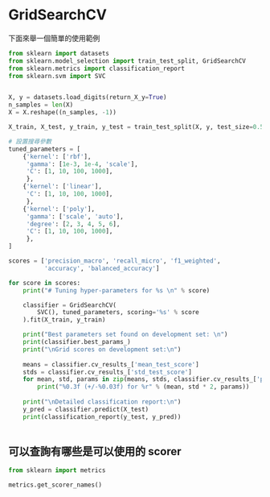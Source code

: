 <script src="https://cdn.mathjax.org/mathjax/latest/MathJax.js?config=TeX-AMS-MML_HTMLorMML" type="text/javascript"></script>
<script type="text/x-mathjax-config">
MathJax.Hub.Config({
    tex2jax: {
    inlineMath: [ ["$","$"], ["\(","\)"] ],
    processEscapes: true
    }
});
</script>



# GridSearchCV

下面來舉一個簡單的使用範例



```python 
from sklearn import datasets
from sklearn.model_selection import train_test_split, GridSearchCV
from sklearn.metrics import classification_report
from sklearn.svm import SVC


X, y = datasets.load_digits(return_X_y=True)
n_samples = len(X)
X = X.reshape((n_samples, -1))

X_train, X_test, y_train, y_test = train_test_split(X, y, test_size=0.5, random_state=87)

# 設置搜尋參數
tuned_parameters = [
    {'kernel': ['rbf'], 
     'gamma': [1e-3, 1e-4, 'scale'],
     'C': [1, 10, 100, 1000],
     },
    {'kernel': ['linear'], 
     'C': [1, 10, 100, 1000],
     },
    {'kernel': ['poly'],
     'gamma': ['scale', 'auto'],
     'degree': [2, 3, 4, 5, 6],
     'C': [1, 10, 100, 1000],
     },
]

scores = ['precision_macro', 'recall_micro', 'f1_weighted', 
          'accuracy', 'balanced_accuracy']

for score in scores:
    print("# Tuning hyper-parameters for %s \n" % score)

    classifier = GridSearchCV(
        SVC(), tuned_parameters, scoring='%s' % score
    ).fit(X_train, y_train)

    print("Best parameters set found on development set: \n")
    print(classifier.best_params_)
    print("\nGrid scores on development set:\n")
    
    means = classifier.cv_results_['mean_test_score']
    stds = classifier.cv_results_['std_test_score']
    for mean, std, params in zip(means, stds, classifier.cv_results_['params']):
        print("%0.3f (+/-%0.03f) for %r" % (mean, std * 2, params))
    
    print("\nDetailed classification report:\n")
    y_pred = classifier.predict(X_test)
    print(classification_report(y_test, y_pred))
    
```


## 可以查詢有哪些是可以使用的 scorer 



```python 
from sklearn import metrics

metrics.get_scorer_names()

```
